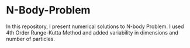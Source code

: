 # N-Body-Problem
In this repository, I present numerical solutions to N-body Problem. I used 4th Order Runge-Kutta Method and added variability in dimensions and number of particles.
